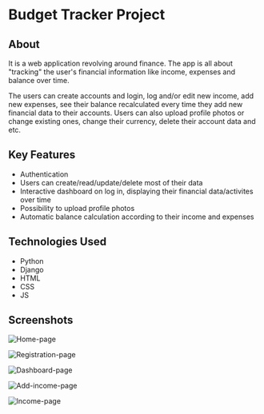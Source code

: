 # Budget Tracker Project

## About
It is a web application revolving around finance. The app is all about "tracking" the user's financial information like income, expenses and balance over time.

The users can create accounts and login, log and/or edit new income, add new expenses, see their balance recalculated every time they add new financial data to 
their accounts. Users can also upload profile photos or change existing ones, change their currency, delete their account data and etc.

## Key Features
- Authentication
- Users can create/read/update/delete most of their data
- Interactive dashboard on log in, displaying their financial data/activites over time
- Possibility to upload profile photos
- Automatic balance calculation according to their income and expenses

## Technologies Used
- Python
- Django
- HTML
- CSS
- JS

## Screenshots

![Home-page](https://github.com/anton-mirazchiyski/BudgetTracker/assets/146716409/d3efc5e5-9d69-4ce6-9b7a-8d48491c34e9)


![Registration-page](https://github.com/anton-mirazchiyski/BudgetTracker/assets/146716409/71a1344a-8d1f-4052-be12-2442e1a3aec4)


![Dashboard-page](https://github.com/anton-mirazchiyski/BudgetTracker/assets/146716409/35dc3d99-d5a6-4469-a474-a5f7c3bd3389)


![Add-income-page](https://github.com/anton-mirazchiyski/BudgetTracker/assets/146716409/4c0a6f3d-9463-45fe-ba1d-59a75d7a9630)


![Income-page](https://github.com/anton-mirazchiyski/BudgetTracker/assets/146716409/7bdf5027-8a7a-45e5-b216-6c97c4201502)

